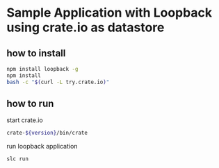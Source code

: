 # Sample Application with Loopback using crate.io as datastore

## how to install

```bash
npm install loopback -g
npm install
bash -c "$(curl -L try.crate.io)"
```

## how to run

start crate.io
```bash
crate-${version}/bin/crate
```

run loopback application
```
slc run
```
